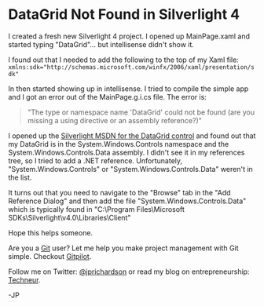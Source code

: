 <!--
author: JP Richardson
publish: Thu Mar 03 2011 16:56:20 GMT-0600 (CST)
status: publish
type: post
link: https://procbits.wordpress.com/2011/03/03/datagrid-not-found-in-silverlight-4/
tags: Silverlight
slug: 2011/03/03/datagrid-not-found-in-silverlight-4
-->

DataGrid Not Found in Silverlight 4
===================================

I created a fresh new Silverlight 4 project. I opened up MainPage.xaml
and started typing "DataGrid"... but intellisense didn't show it.

I found out that I needed to add the following to the top of my Xaml
file:
` xmlns:sdk="http://schemas.microsoft.com/winfx/2006/xaml/presentation/sdk"`

In then started showing up in intellisense. I tried to compile the
simple app and I got an error out of the MainPage.g.i.cs file. The error
is:

> "The type or namespace name 'DataGrid' could not be found (are you
> missing a using directive or an assembly reference?)"

I opened up the [Silverlight MSDN for the DataGrid
control](http://msdn.microsoft.com/en-us/library/system.windows.controls.datagrid(v=vs.95).aspx)
and found out that my DataGrid is in the System.Windows.Controls
namespace and the System.Windows.Controls.Data assembly. I didn't see it
in my references tree, so I tried to add a .NET reference.
Unfortunately, "System.Windows.Controls" or
"System.Windows.Controls.Data" weren't in the list.

It turns out that you need to navigate to the "Browse" tab in the "Add
Reference Dialog" and then add the file "System.Windows.Controls.Data"
which is typically found in "C:\\Program Files\\Microsoft
SDKs\\Silverlight\\v4.0\\Libraries\\Client"

Hope this helps someone.

Are you a [Git](http://gitpilot.com) user? Let me help you make project
management with Git simple. Checkout [Gitpilot](http://gitpilot.com).

Follow me on Twitter: [@jprichardson](http://twitter.com/jprichardson)
or read my blog on entrepreneurship: [Techneur](http://techneur.com).

-JP
